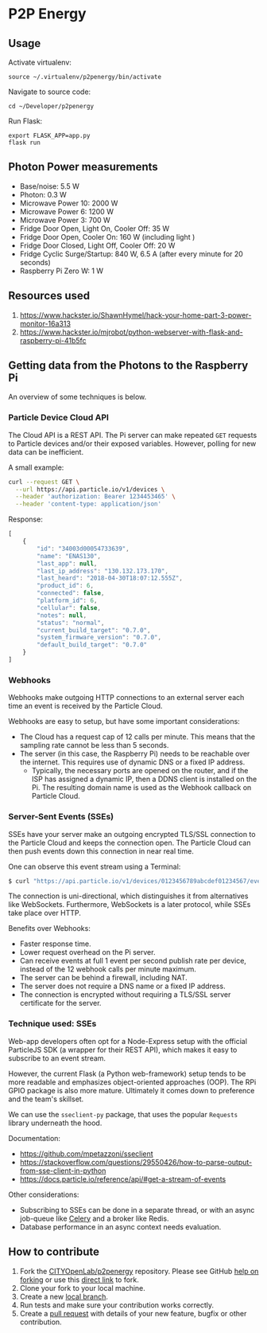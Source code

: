 # P2P Energy

## Usage

Activate virtualenv:

```
source ~/.virtualenv/p2penergy/bin/activate
```

Navigate to source code:

```
cd ~/Developer/p2penergy
```

Run Flask:

```
export FLASK_APP=app.py
flask run
```

## Photon Power measurements

* Base/noise: 5.5 W
* Photon: 0.3 W
* Microwave Power 10: 2000 W
* Microwave Power 6: 1200 W
* Microwave Power 3: 700 W
* Fridge Door Open, Light On, Cooler Off: 35 W
* Fridge Door Open, Cooler On: 160 W (including light )
* Fridge Door Closed, Light Off, Cooler Off: 20 W
* Fridge Cyclic Surge/Startup: 840 W, 6.5 A (after every minute for 20 seconds)
* Raspberry Pi Zero W: 1 W

## Resources used

1. https://www.hackster.io/ShawnHymel/hack-your-home-part-3-power-monitor-16a313
2. https://www.hackster.io/mjrobot/python-webserver-with-flask-and-raspberry-pi-41b5fc

## Getting data from the Photons to the Raspberry Pi

An overview of some techniques is below. 

### Particle Device Cloud API

The Cloud API is a REST API. The Pi server can make repeated `GET` requests to Particle devices and/or their exposed variables. However, polling for new data can be inefficient. 

A small example:

```sh
curl --request GET \
  --url https://api.particle.io/v1/devices \
  --header 'authorization: Bearer 1234453465' \
  --header 'content-type: application/json'
```

Response: 

```js
[
	{
		"id": "34003d00054733639",
		"name": "ENAS130",
		"last_app": null,
		"last_ip_address": "130.132.173.170",
		"last_heard": "2018-04-30T18:07:12.555Z",
		"product_id": 6,
		"connected": false,
		"platform_id": 6,
		"cellular": false,
		"notes": null,
		"status": "normal",
		"current_build_target": "0.7.0",
		"system_firmware_version": "0.7.0",
		"default_build_target": "0.7.0"
	}
]
```

### Webhooks

Webhooks make outgoing HTTP connections to an external server each time an event is received by the Particle Cloud.

Webhooks are easy to setup, but have some important considerations:

* The Cloud has a request cap of 12 calls per minute. This means that the sampling rate cannot be less than 5 seconds.
* The server (in this case, the Raspberry Pi) needs to be reachable over the internet. This requires use of dynamic DNS or a fixed IP address. 
	* Typically, the necessary ports are opened on the router, and if the ISP has assigned a dynamic IP, then a DDNS client is installed on the Pi. The resulting domain name is used as the Webhook callback on Particle Cloud.

### Server-Sent Events (SSEs)

SSEs have your server make an outgoing encrypted TLS/SSL connection to the Particle Cloud and keeps the connection open. The Particle Cloud can then push events down this connection in near real time.

One can observe this event stream using a Terminal:

```sh
$ curl "https://api.particle.io/v1/devices/0123456789abcdef01234567/events?access_token=1234"
```

The connection is uni-directional, which distinguishes it from alternatives like WebSockets. Furthermore, WebSockets is a later protocol, while SSEs take place over HTTP.

Benefits over Webhooks:

* Faster response time.
* Lower request overhead on the Pi server.
* Can receive events at full 1 event per second publish rate per device, instead of the 12 webhook calls per minute maximum.
* The server can be behind a firewall, including NAT.
* The server does not require a DNS name or a fixed IP address.
* The connection is encrypted without requiring a TLS/SSL server certificate for the server.

### Technique used: SSEs

Web-app developers often opt for a Node-Express setup with the official ParticleJS SDK (a wrapper for their REST API), which makes it easy to subscribe to an event stream.

However, the current Flask (a Python web-framework) setup tends to be more readable and emphasizes object-oriented approaches (OOP). The RPi GPIO package is also more mature. Ultimately it comes down to preference and the team's skillset.

We can use the `sseclient-py` package, that uses the popular `Requests` library underneath the hood.

Documentation:

* https://github.com/mpetazzoni/sseclient
* https://stackoverflow.com/questions/29550426/how-to-parse-output-from-sse-client-in-python
* https://docs.particle.io/reference/api/#get-a-stream-of-events


Other considerations:
* Subscribing to SSEs can be done in a separate thread, or with an async job-queue like [Celery](http://www.celeryproject.org/) and a broker like Redis. 
* Database performance in an async context needs evaluation.

## How to contribute

1. Fork the [CITYOpenLab/p2penergy](https://github.com/CITYOpenLab/p2penergy) repository. Please see GitHub
   [help on forking](https://help.github.com/articles/fork-a-repo) or use this [direct link](https://github.com/CITYOpenLab/p2penergy) to fork.
2. Clone your fork to your local machine.
3. Create a new [local branch](https://help.github.com/articles/creating-and-deleting-branches-within-your-repository/).
4. Run tests and make sure your contribution works correctly.
5. Create a [pull request](https://help.github.com/articles/creating-a-pull-request) with details of your new feature, bugfix or other contribution.